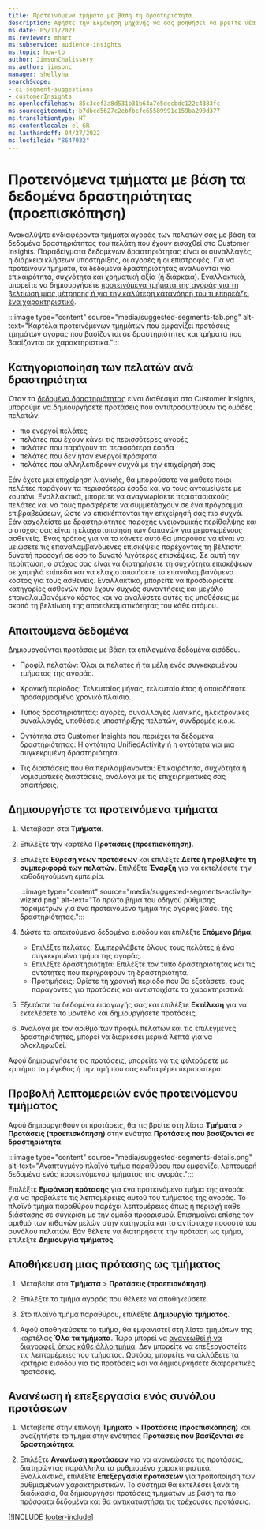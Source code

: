 ```yaml
---
title: Προτεινόμενα τμήματα με βάση τη δραστηριότητα.
description: Αφήστε την Εκμάθηση μηχανής να σας βοηθήσει να βρείτε νέα και ενδιαφέροντα τμήματα της αγοράς με βάση τη δραστηριότητα των πελατών.
ms.date: 05/11/2021
ms.reviewer: mhart
ms.subservice: audience-insights
ms.topic: how-to
author: JimsonChalissery
ms.author: jimsonc
manager: shellyha
searchScope:
- ci-segment-suggestions
- customerInsights
ms.openlocfilehash: 85c3cef3a8d531b31b64a7e5decbdc122c4383fc
ms.sourcegitcommit: b7dbcd5627c2ebfbcfe65589991c159ba290d377
ms.translationtype: HT
ms.contentlocale: el-GR
ms.lasthandoff: 04/27/2022
ms.locfileid: "8647032"
---
```

# <a name="suggested-segments-based-on-activity-data-preview"></a>Προτεινόμενα τμήματα με βάση τα δεδομένα δραστηριότητας (προεπισκόπηση)

Ανακαλύψτε ενδιαφέροντα τμήματα αγοράς των πελατών σας με βάση τα δεδομένα δραστηριότητας του πελάτη που έχουν εισαχθεί στο Customer Insights. Παραδείγματα δεδομένων δραστηριότητας είναι οι συναλλαγές, η διάρκεια κλήσεων υποστήριξης, οι αγορές ή οι επιστροφές. Για να προτείνουν τμήματα, τα δεδομένα δραστηριότητας αναλύονται για επικαιρότητα, συχνότητα και χρηματική αξία (ή διάρκεια). Εναλλακτικά, μπορείτε να δημιουργήσετε [προτεινόμενα τμήματα της αγοράς για τη βελτίωση μιας μέτρησης ή για την καλύτερη κατανόηση του τι επηρεάζει ένα χαρακτηριστικό](suggested-segments.md).

:::image type="content" source="media/suggested-segments-tab.png" alt-text="Καρτέλα προτεινόμενων τμημάτων που εμφανίζει προτάσεις τμημάτων αγοράς που βασίζονται σε δραστηριότητες και τμήματα που βασίζονται σε χαρακτηριστικά.":::

## <a name="categorize-customers-by-activity"></a>Κατηγοριοποίηση των πελατών ανά δραστηριότητα

Όταν τα [δεδομένα δραστηριότητας](activities.md) είναι διαθέσιμα στο Customer Insights, μπορούμε να δημιουργήσετε προτάσεις που αντιπροσωπεύουν τις ομάδες πελατών:

- πιο ενεργοί πελάτες 
- πελάτες που έχουν κάνει τις περισσότερες αγορές 
- πελάτες που παράγουν τα περισσότερα έσοδα 
- πελάτες που δεν ήταν ενεργοί πρόσφατα 
- πελάτες που αλληλεπιδρούν συχνά με την επιχείρησή σας  

Εάν έχετε μια επιχείρηση λιανικής, θα μπορούσατε να μάθετε ποιοι πελάτες παράγουν τα περισσότερα έσοδα και να τους ανταμείψετε με κουπόνι. Εναλλακτικά, μπορείτε να αναγνωρίσετε περιστασιακούς πελάτες και να τους προσφέρετε να συμμετάσχουν σε ένα πρόγραμμα επιβραβεύσεων, ώστε να επισκέπτονται την επιχείρησή σας πιο συχνά.
Εάν ασχολείστε με δραστηριότητες παροχής υγειονομικής περίθαλψης και ο στόχος σας είναι η ελαχιστοποίηση των δαπανών για μεμονωμένους ασθενείς. Ένας τρόπος για να το κάνετε αυτό θα μπορούσε να είναι να μειώσετε τις επαναλαμβανόμενες επισκέψεις παρέχοντας τη βέλτιστη δυνατή προσοχή σε όσο το δυνατό λιγότερες επισκέψεις. Σε αυτή την περίπτωση, ο στόχος σας είναι να διατηρήσετε τη συχνότητα επισκέψεων σε χαμηλά επίπεδα και να ελαχιστοποιήσετε το επαναλαμβανόμενο κόστος για τους ασθενείς. Εναλλακτικά, μπορείτε να προσδιορίσετε κατηγορίες ασθενών που έχουν συχνές συναντήσεις και μεγάλο επαναλαμβανόμενο κόστος και να αναλύσετε αυτές τις υποθέσεις με σκοπό τη βελτίωση της αποτελεσματικότητας του κάθε ατόμου. 

## <a name="required-data"></a>Απαιτούμενα δεδομένα

Δημιουργούνται προτάσεις με βάση τα επιλεγμένα δεδομένα εισόδου. 

- Προφίλ πελατών: Όλοι οι πελάτες ή τα μέλη ενός συγκεκριμένου τμήματος της αγοράς. 

- Χρονική περίοδος: Τελευταίος μήνας, τελευταίο έτος ή οποιοδήποτε προσαρμοσμένο χρονικό πλαίσιο.

- Τύπος δραστηριότητας: αγορές, συναλλαγές λιανικής, ηλεκτρονικές συναλλαγές, υποθέσεις υποστήριξης πελατών, συνδρομές κ.ο.κ.  

- Οντότητα στο Customer Insights που περιέχει τα δεδομένα δραστηριότητας: Η οντότητα UnifiedActivity ή η οντότητα για μια συγκεκριμένη δραστηριότητα. 

- Τις διαστάσεις που θα περιλαμβάνονται: Επικαιρότητα, συχνότητα ή νομισματικές διαστάσεις, ανάλογα με τις επιχειρηματικές σας απαιτήσεις.

## <a name="generate-suggested-segments"></a>Δημιουργήστε τα προτεινόμενα τμήματα

1. Μετάβαση στα **Τμήματα**.

1. Επιλέξτε την καρτέλα **Προτάσεις (προεπισκόπηση)**.

1. Επιλέξτε **Εύρεση νέων προτάσεων** και επιλέξτε **Δείτε ή προβλέψτε τη συμπεριφορά των πελατών**. Επιλέξτε **Έναρξη** για να εκτελέσετε την καθοδηγούμενη εμπειρία.

   :::image type="content" source="media/suggested-segments-activity-wizard.png" alt-text="Το πρώτο βήμα του οδηγού ρύθμισης παραμέτρων για ένα προτεινόμενο τμήμα της αγοράς βάσει της δραστηριότητας.":::

1. Δώστε τα απαιτούμενα δεδομένα εισόδου και επιλέξτε **Επόμενο βήμα**.

   - Επιλέξτε πελάτες: Συμπεριλάβετε όλους τους πελάτες ή ένα συγκεκριμένο τμήμα της αγοράς.
   - Επιλέξτε δραστηριότητα: Επιλέξτε τον τύπο δραστηριότητας και τις οντότητες που περιγράφουν τη δραστηριότητα.
   - Προτιμήσεις: Ορίστε τη χρονική περίοδο που θα εξετάσετε, τους παράγοντες για προτάσεις και αντιστοιχίστε τα χαρακτηριστικά.

1. Εξετάστε τα δεδομένα εισαγωγής σας και επιλέξτε **Εκτέλεση** για να εκτελέσετε το μοντέλο και δημιουργήσετε προτάσεις.

1. Ανάλογα με τον αριθμό των προφίλ πελατών και τις επιλεγμένες δραστηριότητες, μπορεί να διαρκέσει μερικά λεπτά για να ολοκληρωθεί. 

Αφού δημιουργήσετε τις προτάσεις, μπορείτε να τις φιλτράρετε με κριτήριο το μέγεθος ή την τιμή που σας ενδιαφέρει περισσότερο. 

## <a name="view-details-of-a-suggested-segment"></a>Προβολή λεπτομερειών ενός προτεινόμενου τμήματος

Αφού δημιουργηθούν οι προτάσεις, θα τις βρείτε στη λίστα **Τμήματα** > **Προτάσεις (προεπισκόπηση)** στην ενότητα **Προτάσεις που βασίζονται σε δραστηριότητα**.

:::image type="content" source="media/suggested-segments-details.png" alt-text="Αναπτυγμένο πλαϊνό τμήμα παραθύρου που εμφανίζει λεπτομερή δεδομένα ενός προτεινόμενου τμήματος της αγοράς.":::

Επιλέξτε **Εμφάνιση πρότασης** για ένα προτεινόμενο τμήμα της αγοράς για να προβάλετε τις λεπτομέρειες αυτού του τμήματος της αγοράς. Το πλαϊνό τμήμα παραθύρου παρέχει λεπτομέρειες όπως η περιοχή κάθε διάστασης σε σύγκριση με την ομάδα προορισμού. Επισημαίνει επίσης τον αριθμό των πιθανών μελών στην κατηγορία και το αντίστοιχο ποσοστό του συνόλου πελατών. Εάν θέλετε να διατηρήσετε την πρόταση ως τμήμα, επιλέξτε **Δημιουργία τμήματος**.    

## <a name="save-a-suggestion-as-a-segment"></a>Αποθήκευση μιας πρότασης ως τμήματος

1. Μεταβείτε στα **Τμήματα** > **Προτάσεις (προεπισκόπηση)**.

1. Επιλέξτε το τμήμα αγοράς που θέλετε να αποθηκεύσετε. 

1. Στο πλαϊνό τμήμα παραθύρου, επιλέξτε **Δημιουργία τμήματος**. 

1. Αφού αποθηκεύσετε το τμήμα, θα εμφανιστεί στη λίστα τμημάτων της καρτέλας **Όλα τα τμήματα**. Τώρα μπορεί να [ανανεωθεί ή να διαγραφεί, όπως κάθε άλλο τμήμα](segments.md). Δεν μπορείτε να επεξεργαστείτε τις λεπτομέρειες του τμήματος. Ωστόσο, μπορείτε να αλλάξετε τα κριτήρια εισόδου για τις προτάσεις και να δημιουργήσετε διαφορετικές προτάσεις.

## <a name="refresh-or-edit-a-set-of-suggestions"></a>Ανανέωση ή επεξεργασία ενός συνόλου προτάσεων

1. Μεταβείτε στην επιλογή **Τμήματα** > **Προτάσεις (προεπισκόπηση)** και αναζητήστε το τμήμα στην ενότητας **Προτάσεις που βασίζονται σε δραστηριότητα**.

1. Επιλέξτε **Ανανέωση προτάσεων** για να ανανεώσετε τις προτάσεις, διατηρώντας παράλληλα τα ρυθμισμένα χαρακτηριστικά. Εναλλακτικά, επιλέξτε **Επεξεργασία προτάσεων** για τροποποίηση των ρυθμισμένων χαρακτηριστικών. Το σύστημα θα εκτελέσει ξανά τη διαδικασία, θα δημιουργήσει προτάσεις τμημάτων με βάση τα πιο πρόσφατα δεδομένα και θα αντικαταστήσει τις τρέχουσες προτάσεις.

[!INCLUDE [footer-include](includes/footer-banner.md)]

